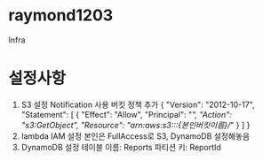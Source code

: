 # raymond1203
Infra
# 설정사항
1. S3 설정
    Notification 사용
    버킷 정책 추가
{
    "Version": "2012-10-17",
    "Statement": [
        {
            "Effect": "Allow",
            "Principal": "*",
            "Action": "s3:GetObject",
            "Resource": "arn:aws:s3:::{본인버킷이름}/*"
        }
    ]
}
2. lambda IAM 설정
   본인은 FullAccess로 S3, DynamoDB 설정해놓음
3. DynamoDB 설정
   테이블 이름: Reports
   파티션 키: ReportId

